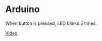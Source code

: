 Arduino
=======
When button is pressed, LED blinks 5 times. 

[Video](http://www.youtube.com/watch?v=_ufbZOhAGGI)